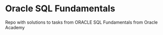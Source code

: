 # Oracle SQL Fundamentals

Repo with solutions to tasks from ORACLE SQL Fundamentals from Oracle Academy

